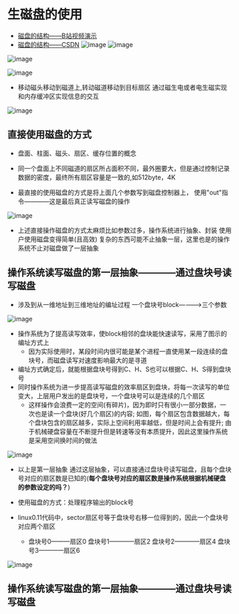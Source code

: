 # 生磁盘的使用  

* [磁盘的结构——B站视频演示](https://www.bilibili.com/video/BV1ET4y1w7De?spm_id_from=333.337.search-card.all.click)
* [磁盘的结构——CSDN](https://blog.csdn.net/weixin_46946895/article/details/108978100)
![image](https://user-images.githubusercontent.com/58176267/169259005-6ed7267b-80f2-4f1c-ab89-a7d565962f14.png)
![image](https://user-images.githubusercontent.com/58176267/169259067-fcfe12a2-42f0-4673-a085-e43ecb22c322.png)

![image](https://user-images.githubusercontent.com/58176267/169246036-490265e1-92c5-4828-86a7-aa9efa90f488.png)

![image](https://user-images.githubusercontent.com/58176267/169246288-7eb9aed3-0707-4491-b490-dc07b557a865.png)


* 移动磁头移动到磁道上,转动磁道移动到目标扇区   通过磁生电或者电生磁实现和内存缓冲区实现信息的交互

![image](https://user-images.githubusercontent.com/58176267/169247057-c38d838c-3c3d-4604-93d4-beebaf39631f.png)



## 直接使用磁盘的方式  

* 盘面、柱面、磁头、扇区、缓存位置的概念  
* 同一个盘面上不同磁道的扇区所占面积不同，最外圈要大，但是通过控制记录数据的密度，最终所有扇区容量是一致的,如512byte，4K 

* 最直接的使用磁盘的方式是将上面几个参数写到磁盘控制器上， 使用"out"指令————这是最后真正读写磁盘的操作  

![image](https://user-images.githubusercontent.com/58176267/169248272-5439e019-7a5c-4cc3-9005-a01576f4ccb5.png)


* 上述直接操作磁盘的方式太麻烦比如参数过多，操作系统进行抽象、封装  使用户使用磁盘变得简单(且高效)       复杂的东西可能不止抽象一层，这里也是的操作系统不止对磁盘做了一层抽象   

## 操作系统读写磁盘的第一层抽象————通过盘块号读写磁盘  

* 涉及到从一维地址到三维地址的编址过程   一个盘块号block————>三个参数  

![image](https://user-images.githubusercontent.com/58176267/169252223-683182e4-877c-438d-a89a-66c4bc1df1e6.png)

* 操作系统为了提高读写效率，使block相邻的盘块能快速读写，采用了图示的编址方式上
    * 因为实际使用时，某段时间内很可能是某个进程一直使用某一段连续的盘块号，而磁盘读写对速度影响最大的是寻道
* 编址方式确定后，就能根据盘块号得到C、H、S也可以根据C、H、S得到盘块号 
* 同时操作系统为进一步提高读写磁盘的效率扇区到盘块，将每一次读写的单位变大，上层用户发出的是盘块号，一个盘块号可以是连续的几个扇区
    * 这样操作会浪费一定的空间(有碎片)，因为即时只有很小一部分数据，一次也是读一个盘块(好几个扇区)的内容; 如图，每个扇区包含数据越大，每个盘块包含的扇区越多，实际上空间利用率越低，但是时间上会有提升; 由于机械硬盘容量在不断提升但是转速等没有本质提升，因此这里操作系统是采用空间换时间的做法  

 
![image](https://user-images.githubusercontent.com/58176267/169261721-0bd4cd4f-7dfd-4e38-a03b-5bb9c689eb6d.png)

* 以上是第一层抽象 通过这层抽象，可以直接通过盘块号读写磁盘，且每个盘块号对应的扇区数是已知的(**每个盘块号对应的扇区数是操作系统根据机械硬盘的参数设定的吗？**)
* 使用磁盘的方式：处理程序输出的block号  

* linux0.11代码中，sector扇区号等于盘块号右移一位得到的，因此一个盘块号对应两个扇区
    * 盘块号0———扇区0  盘块号1————扇区2  盘块号2————扇区4  盘块号3————扇区6   

![image](https://user-images.githubusercontent.com/58176267/169262924-45b77213-3c5f-411a-bbc4-2bc4ab21884d.png)


## 操作系统读写磁盘的第一层抽象————通过盘块号读写磁盘

